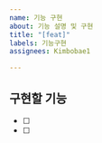 ```yaml
---
name: 기능 구현
about: 기능 설명 및 구현
title: "[feat]"
labels: 기능구현
assignees: Kimbobae1

---
```


## 구현할 기능

- [ ]
- [ ]
